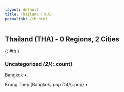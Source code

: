 ```yaml
---
layout: default
title: Thailand (THA)
permalink: /th.html
---
```



## Thailand (THA) - 0 Regions, 2 Cities
{: #th }





### Uncategorized _(2)_{:.count}


Bangkok  •

Krung Thep [Bangkok]  _pop (14)_{:.pop} •


 
